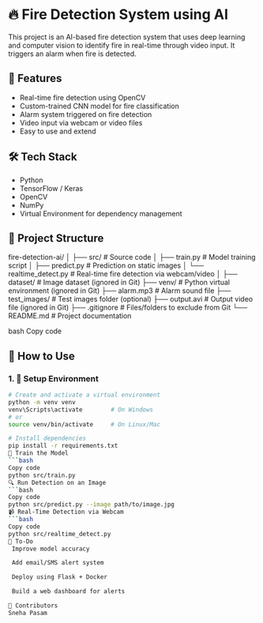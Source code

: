 # 🔥 Fire Detection System using AI

This project is an AI-based fire detection system that uses deep learning and computer vision to identify fire in real-time through video input. It triggers an alarm when fire is detected.

## 🚀 Features

- Real-time fire detection using OpenCV
- Custom-trained CNN model for fire classification
- Alarm system triggered on fire detection
- Video input via webcam or video files
- Easy to use and extend

## 🛠️ Tech Stack

- Python
- TensorFlow / Keras
- OpenCV
- NumPy
- Virtual Environment for dependency management

## 📁 Project Structure

fire-detection-ai/
│
├── src/ # Source code
│ ├── train.py # Model training script
│ ├── predict.py # Prediction on static images
│ └── realtime_detect.py # Real-time fire detection via webcam/video
│
├── dataset/ # Image dataset (ignored in Git)
├── venv/ # Python virtual environment (ignored in Git)
├── alarm.mp3 # Alarm sound file
├── test_images/ # Test images folder (optional)
├── output.avi # Output video file (ignored in Git)
├── .gitignore # Files/folders to exclude from Git
└── README.md # Project documentation

bash
Copy code

## 🧪 How to Use

### 1. 🔧 Setup Environment

```bash
# Create and activate a virtual environment
python -m venv venv
venv\Scripts\activate        # On Windows
# or
source venv/bin/activate     # On Linux/Mac

# Install dependencies
pip install -r requirements.txt
🧠 Train the Model
```bash
Copy code
python src/train.py
🔍 Run Detection on an Image
```bash
Copy code
python src/predict.py --image path/to/image.jpg
📹 Real-Time Detection via Webcam
```bash
Copy code
python src/realtime_detect.py
📌 To-Do
 Improve model accuracy

 Add email/SMS alert system

 Deploy using Flask + Docker

 Build a web dashboard for alerts

🤝 Contributors
Sneha Pasam
